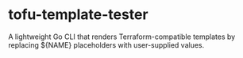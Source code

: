 # tofu-template-tester
A lightweight Go CLI that renders Terraform-compatible templates by replacing ${NAME} placeholders with user-supplied values.
